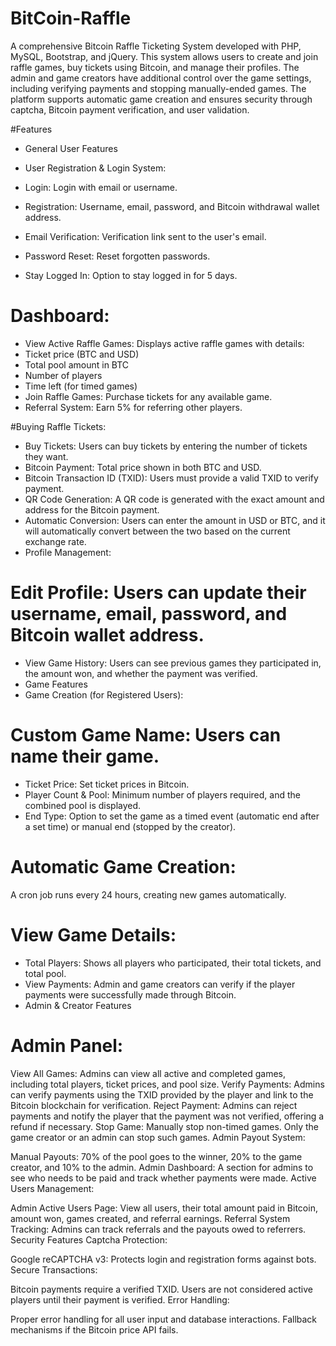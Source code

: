 # BitCoin-Raffle

A comprehensive Bitcoin Raffle Ticketing System developed with PHP, MySQL, Bootstrap, and jQuery. This system allows users to create and join raffle games, buy tickets using Bitcoin, and manage their profiles. The admin and game creators have additional control over the game settings, including verifying payments and stopping manually-ended games. The platform supports automatic game creation and ensures security through captcha, Bitcoin payment verification, and user validation.

#Features
- General User Features
- User Registration & Login System:

- Login: Login with email or username.
- Registration: Username, email, password, and Bitcoin withdrawal wallet address.
- Email Verification: Verification link sent to the user's email.
- Password Reset: Reset forgotten passwords.
- Stay Logged In: Option to stay logged in for 5 days.

# Dashboard:

- View Active Raffle Games: Displays active raffle games with details:
- Ticket price (BTC and USD)
- Total pool amount in BTC
- Number of players
- Time left (for timed games)
- Join Raffle Games: Purchase tickets for any available game.
- Referral System: Earn 5% for referring other players.

#Buying Raffle Tickets:

- Buy Tickets: Users can buy tickets by entering the number of tickets they want.
- Bitcoin Payment: Total price shown in both BTC and USD.
- Bitcoin Transaction ID (TXID): Users must provide a valid TXID to verify payment.
- QR Code Generation: A QR code is generated with the exact amount and address for the Bitcoin payment.
- Automatic Conversion: Users can enter the amount in USD or BTC, and it will automatically convert between the two based on the current exchange rate.
- Profile Management:

# Edit Profile: Users can update their username, email, password, and Bitcoin wallet address.
- View Game History: Users can see previous games they participated in, the amount won, and whether the payment was verified.
- Game Features
- Game Creation (for Registered Users):

# Custom Game Name: Users can name their game.
- Ticket Price: Set ticket prices in Bitcoin.
- Player Count & Pool: Minimum number of players required, and the combined pool is displayed.
- End Type: Option to set the game as a timed event (automatic end after a set time) or manual end (stopped by the creator).

# Automatic Game Creation:

A cron job runs every 24 hours, creating new games automatically.

# View Game Details:

- Total Players: Shows all players who participated, their total tickets, and total pool.
- View Payments: Admin and game creators can verify if the player payments were successfully made through Bitcoin.
- Admin & Creator Features

# Admin Panel:

View All Games: Admins can view all active and completed games, including total players, ticket prices, and pool size.
Verify Payments: Admins can verify payments using the TXID provided by the player and link to the Bitcoin blockchain for verification.
Reject Payment: Admins can reject payments and notify the player that the payment was not verified, offering a refund if necessary.
Stop Game: Manually stop non-timed games. Only the game creator or an admin can stop such games.
Admin Payout System:

Manual Payouts: 70% of the pool goes to the winner, 20% to the game creator, and 10% to the admin.
Admin Dashboard: A section for admins to see who needs to be paid and track whether payments were made.
Active Users Management:

Admin Active Users Page: View all users, their total amount paid in Bitcoin, amount won, games created, and referral earnings.
Referral System Tracking: Admins can track referrals and the payouts owed to referrers.
Security Features
Captcha Protection:

Google reCAPTCHA v3: Protects login and registration forms against bots.
Secure Transactions:

Bitcoin payments require a verified TXID.
Users are not considered active players until their payment is verified.
Error Handling:

Proper error handling for all user input and database interactions.
Fallback mechanisms if the Bitcoin price API fails.
